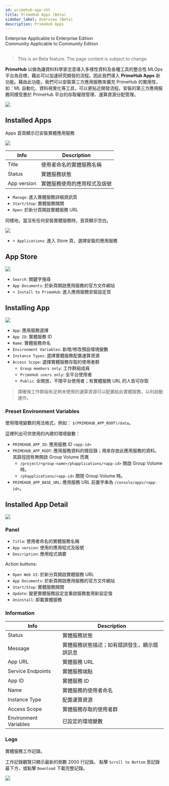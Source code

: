 ```yaml
---
id: primehub-app-cht
title: PrimeHub Apps (Beta)
sidebar_label: Overview (Beta)
description: PrimeHub Apps
---
```


<div class="label-sect">
  <div class="ee-only tooltip">Enterprise
    <span class="tooltiptext">Applicable to Enterprise Edition</span>
  </div>
  <div class="ce-only tooltip">Community
    <span class="tooltiptext">Applicable to Community Edition</span>
  </div>
</div>
<br>

> This is an Beta feature. The page content is subject to change.

**PrimeHub** 以做為讓資料科學家恣意導入多樣性資料及各種工具的整合性 MLOps 平台為目標，藉此可以加速研究開發的流程。因此我們導入 **PrimeHub Apps** 新功能。藉由此功能，我們可以安裝第三方應用服務來擴充 PrimeHub 的實用性，如：ML 自動化、資料視覺化等工具，可以更貼近開發流程。安裝的第三方應用服務同樣受惠於 PrimeHub 平台的存取權限管理、運算資源分配管理。

![](assets/app_overview_v36.png)

## Installed Apps

Apps 首頁顯示已安裝實體應用服務

![](assets/app_landing_cards.png)

|Info|Description|
|----|-----------|
|Title| 使用者命名的實體服務名稱 |
|Status| 實體服務狀態|
|App version| 實體服務使用的應用程式及版號|


+ `Manage`: 進入實體服務詳細資訊頁
+ `Start/Stop`: 實體服務開關
+ `Open`: 於新分頁開啟實體服務 URL

同樣地，當沒有任何安裝實體服務時，首頁顯示空白。

![](assets/app_landing_empty.png)


+ `+ Applications`: 進入 Store 頁，選擇安裝的應用服務

## App Store

![](assets/app_store.png)

+ `Search`: 關鍵字搜尋
+ `App Documents`: 於新頁開啟應用服務的官方文件網站
+ `+ Install to PrimeHub`: 進入應用服務安裝設定頁


## Installing App

![](assets/app_mlflow.png)

+ `App`: 應用服務選擇
+ `App ID`: 實體服務 ID
+ `Name`: 實體服務命名
+ `Environment Variables`: 新增/修改預設環境變數
+ `Instance Types`: 選擇實體服務配置運算資源
+ `Access Scope`: 選擇實體服務存取的使用者群
  + `Group members only`: 工作群組成員
  + `PrimeHub users only`: 全平台使用者
  + `Public`: 全開放，不限平台使用者；有實體服務 URL 的人皆可存取

> 請確保工作群組有足夠未使用的運算資源可以配置給此實體服務，以利啟動運作。

### Preset Environment Variables

使用環境變數的用法格式，例如： `$(PRIMEHUB_APP_ROOT)/data`。

這裡列出可供使用的內建的環境變數：

+ `PRIMEHUB_APP_ID`: 應用服務 ID
`<app-id>`
+ `PRIMEHUB_APP_ROOT`:  應用服務資料的根目錄；用來存放此應用服務的資料。 其路徑因有無開啟 Group Volume 而異
  + `/project/<group-name>/phapplications/<app-id>` 開啟 Group Volume 時。
  + `/phapplications/<app-id>` 關閉 Group Volume 時。
+ `PRIMEHUB_APP_BASE_URL`: 應用服務 URL 前置字串為 `/console/apps/<app-id>`。

## Installed App Detail

![](assets/app_detail.png)

### Panel

+ `Title`: 使用者命名的實體服務名稱
+ `App version`: 使用的應用程式及版號
+ `Description`: 應用程式摘要

Action buttons:

+ `Open Web UI`: 於新分頁開啟實體服務 URL
+ `App Documents`: 於新頁開啟應用服務的官方文件網站
+ `Start/Stop`: 實體服務開關
+ `Update`: 變更實體服務設定並重啟服務套用新設定值
+ `Uninstall`: 卸載實體服務

### Information

|Info|Description|
|----|-----------|
|Status|實體服務狀態|
|Message|實體服務狀態描述；如有錯誤發生，顯示錯誤訊息 |
|App URL|實體服務 URL|
|Service Endpoints|  實體服務端點|
|App ID|實體服務 ID|
|Name|實體服務的使用者命名|
|Instance Type| 配置運算資源|
|Access Scope| 實體服務存取的使用者群|
|Environment Variables| 已設定的環境變數|

### Logs

實體服務工作記錄。

工作記錄觀覽只顯示最新的倒數 2000 行記錄。 點擊 `Scroll to Bottom` 至記錄最下方，或點擊 `Download` 下載完整記錄。

![](assets/app_log.png)
